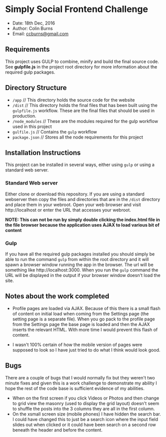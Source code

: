 # Simply Social Frontend Challenge

* Date: 18th Dec, 2016
* Author: Colin Burns
* Email: ccburns@gmail.com

## Requirements
This project uses GULP to combine, minify and build the final source code. See **gulpfile.js** in the project root directory for more information about the required gulp packages.

## Directory Structure
* `/app` // This directory holds the source code for the website
* `/dist` // This directory holds the final files that has been built using the `gulpfile.js` workflow. These are the final files that should be used in production.
* `/node_modules` // These are the modules required for the gulp workflow used in this project
* `gulfile.js` // Contains the `gulp` workflow
* `package.json` // Stores all the node requirements for this project
## Installation Instructions
This project can be installed in several ways, either using `gulp` or using a standard web server.

### Standard Web server
Either clone or download this repository. If you are using a standard webserver then copy the files and directories that are in the `/dist` directory and place them in your webroot. Open your web browser and visit http://localhost or enter the URL that accesses your webroot.

**NOTE: This can not be run by simply double clicking the index.html file in the file browser because the application uses AJAX to load various bit of content**

### Gulp
If you have all the required gulp packages installed you should simply be able to run the command `gulp` from within the root directory and it will spawn a browser window running the app in the browser. The url will be something like http://localhost:3000. When you run the `gulp` command the URL will be displayed in the output if your browser window doesn't load the site.



## Notes about the work completed
* Profile pages are loaded via AJAX. Because of this there is a small flash of content on initial load when coming from the Settings page (the setting page is a separate file). When you go pack to the profile page from the Settings page the base page is loaded and then the AJAX inserts the relevant HTML. With more time I would prevent this flash of content.

* I wasn't 100% certain of how the mobile version of pages were supposed to look so I have just tried to do what I think would look good.

## Bugs

There are a couple of bugs that I would normally fix but they weren't two minute fixes and given this is a work challenge to demonstrate my ability I hope the rest of the code base is sufficient evidence of my abilities.

* When on the first screen if you click Videos or Photos and then change to grid view the masonry (used to display the grid layout) doesn't seem to shuffle the posts into the 3 columns they are all in the first column.
* On the xsmall screen size (mobile phones) I have hidden the search bar. I could have changed this to just be a search icon where the input field slides out when clicked or it could have been search on a second row beneath the header and before the content.
